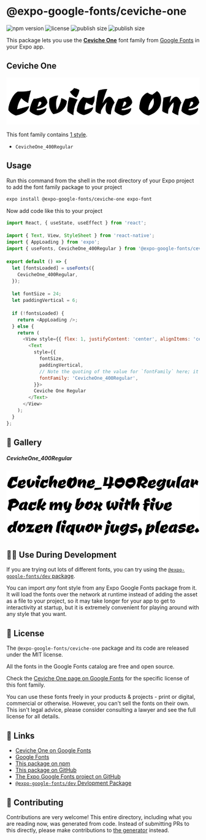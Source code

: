 # @expo-google-fonts/ceviche-one

![npm version](https://flat.badgen.net/npm/v/@expo-google-fonts/ceviche-one)
![license](https://flat.badgen.net/github/license/expo/google-fonts)
![publish size](https://flat.badgen.net/packagephobia/install/@expo-google-fonts/ceviche-one)
![publish size](https://flat.badgen.net/packagephobia/publish/@expo-google-fonts/ceviche-one)

This package lets you use the [**Ceviche One**](https://fonts.google.com/specimen/Ceviche+One) font family from [Google Fonts](https://fonts.google.com/) in your Expo app.

## Ceviche One

![Ceviche One](./font-family.png)

This font family contains [1 style](#-gallery).

- `CevicheOne_400Regular`

## Usage

Run this command from the shell in the root directory of your Expo project to add the font family package to your project
```sh
expo install @expo-google-fonts/ceviche-one expo-font
```

Now add code like this to your project
```js
import React, { useState, useEffect } from 'react';

import { Text, View, StyleSheet } from 'react-native';
import { AppLoading } from 'expo';
import { useFonts, CevicheOne_400Regular } from '@expo-google-fonts/ceviche-one';

export default () => {
  let [fontsLoaded] = useFonts({
    CevicheOne_400Regular,
  });

  let fontSize = 24;
  let paddingVertical = 6;

  if (!fontsLoaded) {
    return <AppLoading />;
  } else {
    return (
      <View style={{ flex: 1, justifyContent: 'center', alignItems: 'center' }}>
        <Text
          style={{
            fontSize,
            paddingVertical,
            // Note the quoting of the value for `fontFamily` here; it expects a string!
            fontFamily: 'CevicheOne_400Regular',
          }}>
          Ceviche One Regular
        </Text>
      </View>
    );
  }
};

```

## 🔡 Gallery

##### CevicheOne_400Regular
![CevicheOne_400Regular](./CevicheOne_400Regular.ttf.png)


## 👩‍💻 Use During Development

If you are trying out lots of different fonts, you can try using the [`@expo-google-fonts/dev` package](https://github.com/expo/google-fonts/tree/master/font-packages/dev#readme).

You can import *any* font style from any Expo Google Fonts package from it. It will load the fonts
over the network at runtime instead of adding the asset as a file to your project, so it may take longer
for your app to get to interactivity at startup, but it is extremely convenient
for playing around with any style that you want.

## 📖 License

The `@expo-google-fonts/ceviche-one` package and its code are released under the MIT license.

All the fonts in the Google Fonts catalog are free and open source.

Check the [Ceviche One page on Google Fonts](https://fonts.google.com/specimen/Ceviche+One) for the specific license of this font family.

You can use these fonts freely in your products & projects - print or digital, commercial or otherwise. However, you can't sell the fonts on their own. This isn't legal advice, please consider consulting a lawyer and see the full license for all details.

## 🔗 Links

- [Ceviche One on Google Fonts](https://fonts.google.com/specimen/Ceviche+One)
- [Google Fonts](https://fonts.google.com/)
- [This package on npm](https://www.npmjs.com/package/@expo-google-fonts/ceviche-one)
- [This package on GitHub](https://github.com/expo/google-fonts/tree/master/font-packages/ceviche-one)
- [The Expo Google Fonts project on GitHub](https://github.com/expo/google-fonts)
- [`@expo-google-fonts/dev` Devlopment Package](https://github.com/expo/google-fonts/tree/master/font-packages/dev)

## 🤝 Contributing

Contributions are very welcome! This entire directory, including what you are reading now, was generated from code. Instead of submitting PRs to this directly, please make contributions to [the generator](https://github.com/expo/google-fonts/tree/master/packages/generator) instead.
